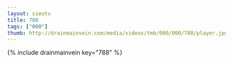 ```yaml
--- 
layout: sieutv
title: 788
tags: ["000"]
thumb: http://drainmainvein.com/media/videos/tmb/000/000/788/player.jpg
---
```

{% include drainmainvein key="788" %} 
